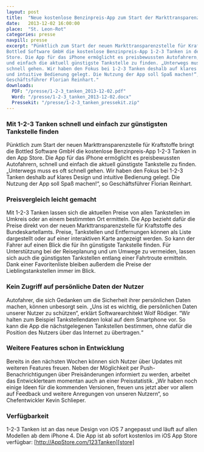 ```yaml
---
layout: post
title:  "Neue kostenlose Benzinpreis-App zum Start der Markttransparenzstelle"
date:   2013-12-02 16:00:00
place:	"St. Leon-Rot"
categories: presse
navpill: presse
excerpt: "Pünktlich zum Start der neuen Markttransparenzstelle für Kraftstoffe bringt die
Bottled Software GmbH die kostenlose Benzinpreis-App 1-2-3 Tanken in den App
Store. Die App für das iPhone ermöglicht es preisbewussten Autofahrern, schnell
und einfach die aktuell günstigste Tankstelle zu finden. „Unterwegs muss es oft
schnell gehen. Wir haben den Fokus bei 1-2-3 Tanken deshalb auf klares Design
und intuitive Bedienung gelegt. Die Nutzung der App soll Spaß machen!“, so
Geschäftsführer Florian Reinhart."
downloads:
  PDF: "/presse/1-2-3_tanken_2013-12-02.pdf"
  Word: "/presse/1-2-3_tanken_2013-12-02.docx"
  Pressekit: "/presse/1-2-3_tanken_pressekit.zip"
---
```


### Mit 1-2-3 Tanken schnell und einfach zur günstigsten Tankstelle finden ###

Pünktlich zum Start der neuen Markttransparenzstelle für Kraftstoffe bringt die
Bottled Software GmbH die kostenlose Benzinpreis-App 1-2-3 Tanken in den App
Store. Die App für das iPhone ermöglicht es preisbewussten Autofahrern, schnell
und einfach die aktuell günstigste Tankstelle zu finden. „Unterwegs muss es oft
schnell gehen. Wir haben den Fokus bei 1-2-3 Tanken deshalb auf klares Design
und intuitive Bedienung gelegt. Die Nutzung der App soll Spaß machen!“, so
Geschäftsführer Florian Reinhart.


### Preisvergleich leicht gemacht ###

Mit 1-2-3 Tanken lassen sich die aktuellen Preise von allen Tankstellen im
Umkreis oder an einem bestimmten Ort ermitteln. Die App bezieht dafür die
Preise direkt von der neuen Markttransparenzstelle für Kraftstoffe des
Bundeskartellamts. Preise, Tankstellen und Entfernungen können als Liste
dargestellt oder auf einer interaktiven Karte angezeigt werden. So kann der
Fahrer auf einen Blick die für ihn günstigste Tankstelle finden. Für
Unterstützung bei der Reiseplanung und um Umwege zu vermeiden, lassen sich auch
die günstigsten Tankstellen entlang einer Fahrtroute ermitteln. Dank einer
Favoritenliste bleiben außerdem die Preise der Lieblingstankstellen immer im
Blick.

### Kein Zugriff auf persönliche Daten der Nutzer ###

Autofahrer, die sich Gedanken um die Sicherheit ihrer persönlichen Daten
machen, können unbesorgt sein. „Uns ist es wichtig, die persönlichen Daten
unserer Nutzer zu schützen“, erklärt Softwarearchitekt Wolf Rödiger. “Wir
halten zum Beispiel Tankstellendaten lokal auf dem Smartphone vor. So kann die
App die nächstgelegenen Tankstellen bestimmen, ohne dafür die Position des
Nutzers über das Internet zu übertragen.“

### Weitere Features schon in Entwicklung ###

Bereits in den nächsten Wochen können sich Nutzer über Updates mit weiteren
Features freuen. Neben der Möglichkeit per Push-Benachrichtigungen über
Preisänderungen informiert zu werden, arbeitet das Entwicklerteam momentan auch
an einer Preisstatistik. „Wir haben noch einige Ideen für die kommenden
Versionen, freuen uns jetzt aber vor allem auf Feedback und weitere Anregungen
von unseren Nutzern“, so Chefentwickler Kevin Schlieper.

### Verfügbarkeit ###

1-2-3 Tanken ist an das neue Design von iOS 7 angepasst und läuft auf allen
Modellen ab dem iPhone 4. Die App ist ab sofort kostenlos im iOS App Store
verfügbar: [http://AppStore.com/123Tanken][store]


[store]:    http://AppStore.com/123Tanken

